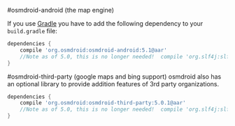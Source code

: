 #osmdroid-android (the map engine)

If you use [Gradle](http://www.gradle.org) you have to add the following dependency to your `build.gradle` file:

```groovy
dependencies {
    compile 'org.osmdroid:osmdroid-android:5.1@aar'
    //Note as of 5.0, this is no longer needed!  compile 'org.slf4j:slf4j-simple:1.6.1'
}
```

#osmdroid-third-party (google maps and bing support)
osmdroid also has an optional library to provide addition features of 3rd party organizations.

```groovy
dependencies {
    compile 'org.osmdroid:osmdroid-third-party:5.0.1@aar'
    //Note as of 5.0, this is no longer needed!  compile 'org.slf4j:slf4j-simple:1.6.1'
}
```
